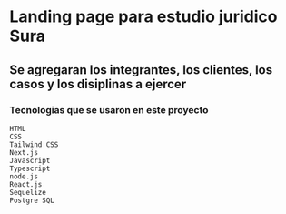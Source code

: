 # Landing page para estudio juridico Sura

## Se agregaran los integrantes, los clientes, los casos y los disiplinas a ejercer

### Tecnologias que se usaron en este proyecto

```
HTML
CSS
Tailwind CSS
Next.js
Javascript
Typescript
node.js
React.js
Sequelize
Postgre SQL
```